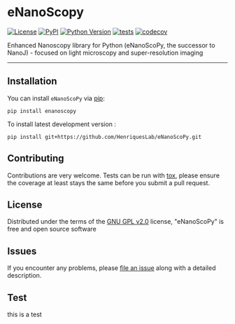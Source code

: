 # eNanoScopy

[![License](https://img.shields.io/pypi/l/nanoj-core.svg?color=green)](https://github.com/HenriquesLab/eNanoScoPy/blob/main/LICENSE)
[![PyPI](https://img.shields.io/pypi/v/nanoj-core.svg?color=green)](https://pypi.org/project/eNanoScopy)
[![Python Version](https://img.shields.io/pypi/pyversions/nanoj-core.svg?color=green)](https://python.org)
[![tests](https://github.com/HenriquesLab/eNanoScoPy/workflows/tests/badge.svg)](https://github.com/HenriquesLab/eNanoScoPy/actions)
[![codecov](https://codecov.io/gh/HenriquesLab/eNanoScoPy/branch/main/graph/badge.svg)](https://codecov.io/gh/HenriquesLab/eNanoScoPy)

Enhanced Nanoscopy library for Python (eNanoScoPy, the successor to NanoJ) - focused on light microscopy and super-resolution imaging 

----------------------------------


## Installation

You can install `eNanoScoPy` via [pip]:

    pip install enanoscopy



To install latest development version :

    pip install git+https://github.com/HenriquesLab/eNanoScoPy.git


## Contributing

Contributions are very welcome. Tests can be run with [tox], please ensure
the coverage at least stays the same before you submit a pull request.

## License

Distributed under the terms of the [GNU GPL v2.0] license,
"eNanoScoPy" is free and open source software

## Issues

If you encounter any problems, please [file an issue] along with a detailed description.

[GNU GPL v2.0]: http://www.gnu.org/licenses/gpl-2.0.txt
[Apache Software License 2.0]: http://www.apache.org/licenses/LICENSE-2.0
[Mozilla Public License 2.0]: https://www.mozilla.org/media/MPL/2.0/index.txt
[file an issue]: https://github.com/HenriquesLab/eNanoScoPy/issues
[tox]: https://tox.readthedocs.io/en/latest/
[pip]: https://pypi.org/project/pip/
[PyPI]: https://pypi.org/


## Test
this is a test
